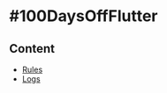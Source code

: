 # #100DaysOffFlutter

## Content
- [Rules](https://github.com/saurabhtopthon01/100-days-of-flutter/blob/main/Resources/Rules.md)
- [Logs](https://github.com/saurabhtopthon01/100-days-of-flutter/blob/main/Resources/Logs.md)





